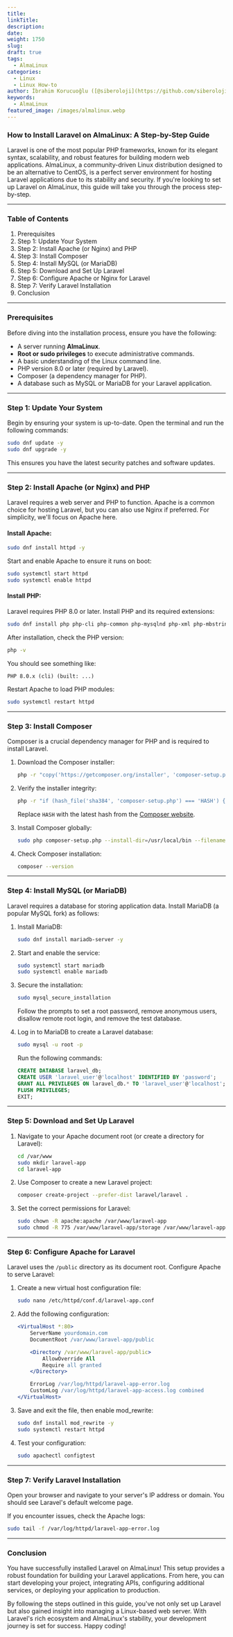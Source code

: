 ```yaml
---
title: 
linkTitle: 
description: 
date: 
weight: 1750
slug: 
draft: true
tags:
  - AlmaLinux
categories:
  - Linux
  - Linux How-to
author: İbrahim Korucuoğlu ([@siberoloji](https://github.com/siberoloji))
keywords:
  - AlmaLinux
featured_image: /images/almalinux.webp
---
```

### How to Install Laravel on AlmaLinux: A Step-by-Step Guide

Laravel is one of the most popular PHP frameworks, known for its elegant syntax, scalability, and robust features for building modern web applications. AlmaLinux, a community-driven Linux distribution designed to be an alternative to CentOS, is a perfect server environment for hosting Laravel applications due to its stability and security. If you're looking to set up Laravel on AlmaLinux, this guide will take you through the process step-by-step.

---

### **Table of Contents**
1. Prerequisites
2. Step 1: Update Your System
3. Step 2: Install Apache (or Nginx) and PHP
4. Step 3: Install Composer
5. Step 4: Install MySQL (or MariaDB)
6. Step 5: Download and Set Up Laravel
7. Step 6: Configure Apache or Nginx for Laravel
8. Step 7: Verify Laravel Installation
9. Conclusion

---

### **Prerequisites**

Before diving into the installation process, ensure you have the following:

- A server running **AlmaLinux**.
- **Root or sudo privileges** to execute administrative commands.
- A basic understanding of the Linux command line.
- PHP version 8.0 or later (required by Laravel).
- Composer (a dependency manager for PHP).
- A database such as MySQL or MariaDB for your Laravel application.

---

### **Step 1: Update Your System**

Begin by ensuring your system is up-to-date. Open the terminal and run the following commands:

```bash
sudo dnf update -y
sudo dnf upgrade -y
```

This ensures you have the latest security patches and software updates.

---

### **Step 2: Install Apache (or Nginx) and PHP**

Laravel requires a web server and PHP to function. Apache is a common choice for hosting Laravel, but you can also use Nginx if preferred. For simplicity, we'll focus on Apache here.

#### Install Apache:
```bash
sudo dnf install httpd -y
```

Start and enable Apache to ensure it runs on boot:
```bash
sudo systemctl start httpd
sudo systemctl enable httpd
```

#### Install PHP:
Laravel requires PHP 8.0 or later. Install PHP and its required extensions:
```bash
sudo dnf install php php-cli php-common php-mysqlnd php-xml php-mbstring php-json php-tokenizer php-curl php-zip -y
```

After installation, check the PHP version:
```bash
php -v
```

You should see something like:
```
PHP 8.0.x (cli) (built: ...)
```

Restart Apache to load PHP modules:
```bash
sudo systemctl restart httpd
```

---

### **Step 3: Install Composer**

Composer is a crucial dependency manager for PHP and is required to install Laravel.

1. Download the Composer installer:
   ```bash
   php -r "copy('https://getcomposer.org/installer', 'composer-setup.php');"
   ```

2. Verify the installer integrity:
   ```bash
   php -r "if (hash_file('sha384', 'composer-setup.php') === 'HASH') { echo 'Installer verified'; } else { echo 'Installer corrupt'; unlink('composer-setup.php'); } echo PHP_EOL;"
   ```

   Replace `HASH` with the latest hash from the [Composer website](https://getcomposer.org/download/).

3. Install Composer globally:
   ```bash
   sudo php composer-setup.php --install-dir=/usr/local/bin --filename=composer
   ```

4. Check Composer installation:
   ```bash
   composer --version
   ```

---

### **Step 4: Install MySQL (or MariaDB)**

Laravel requires a database for storing application data. Install MariaDB (a popular MySQL fork) as follows:

1. Install MariaDB:
   ```bash
   sudo dnf install mariadb-server -y
   ```

2. Start and enable the service:
   ```bash
   sudo systemctl start mariadb
   sudo systemctl enable mariadb
   ```

3. Secure the installation:
   ```bash
   sudo mysql_secure_installation
   ```

   Follow the prompts to set a root password, remove anonymous users, disallow remote root login, and remove the test database.

4. Log in to MariaDB to create a Laravel database:
   ```bash
   sudo mysql -u root -p
   ```
   Run the following commands:
   ```sql
   CREATE DATABASE laravel_db;
   CREATE USER 'laravel_user'@'localhost' IDENTIFIED BY 'password';
   GRANT ALL PRIVILEGES ON laravel_db.* TO 'laravel_user'@'localhost';
   FLUSH PRIVILEGES;
   EXIT;
   ```

---

### **Step 5: Download and Set Up Laravel**

1. Navigate to your Apache document root (or create a directory for Laravel):
   ```bash
   cd /var/www
   sudo mkdir laravel-app
   cd laravel-app
   ```

2. Use Composer to create a new Laravel project:
   ```bash
   composer create-project --prefer-dist laravel/laravel .
   ```

3. Set the correct permissions for Laravel:
   ```bash
   sudo chown -R apache:apache /var/www/laravel-app
   sudo chmod -R 775 /var/www/laravel-app/storage /var/www/laravel-app/bootstrap/cache
   ```

---

### **Step 6: Configure Apache for Laravel**

Laravel uses the `/public` directory as its document root. Configure Apache to serve Laravel:

1. Create a new virtual host configuration file:
   ```bash
   sudo nano /etc/httpd/conf.d/laravel-app.conf
   ```

2. Add the following configuration:
   ```apache
   <VirtualHost *:80>
       ServerName yourdomain.com
       DocumentRoot /var/www/laravel-app/public

       <Directory /var/www/laravel-app/public>
           AllowOverride All
           Require all granted
       </Directory>

       ErrorLog /var/log/httpd/laravel-app-error.log
       CustomLog /var/log/httpd/laravel-app-access.log combined
   </VirtualHost>
   ```

3. Save and exit the file, then enable mod_rewrite:
   ```bash
   sudo dnf install mod_rewrite -y
   sudo systemctl restart httpd
   ```

4. Test your configuration:
   ```bash
   sudo apachectl configtest
   ```

---

### **Step 7: Verify Laravel Installation**

Open your browser and navigate to your server's IP address or domain. You should see Laravel's default welcome page.

If you encounter issues, check the Apache logs:
```bash
sudo tail -f /var/log/httpd/laravel-app-error.log
```

---

### **Conclusion**

You have successfully installed Laravel on AlmaLinux! This setup provides a robust foundation for building your Laravel applications. From here, you can start developing your project, integrating APIs, configuring additional services, or deploying your application to production.

By following the steps outlined in this guide, you've not only set up Laravel but also gained insight into managing a Linux-based web server. With Laravel's rich ecosystem and AlmaLinux's stability, your development journey is set for success. Happy coding!